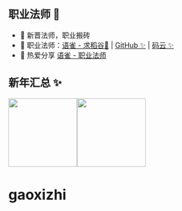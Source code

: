 ## 职业法师 🧙️‍

- 🧙 新晋法师，职业搬砖
- 🏡 职业法师：<a href="https://www.yuque.com/gaoxizhi/" target="_blank">语雀 - 求稻谷🌾</a> | <a href="https://github.com/gaoxizhi/" target="_blank">GitHub ✨</a> | <a href="https://gitee.com/gaoxizhi" target="_blank">码云 ✨</a>
- 🌱 热爱分享 <a href="https://www.yuque.com/gaoxizhi/" target="_blank">语雀 - 职业法师</a>

## 新年汇总 ✨

<img align="" height="137px" src="https://github-readme-stats.vercel.app/api?username=gaoxizhi&hide_title=true&hide_border=true&show_icons=true&include_all_commits=true&line_height=21&bg_color=0,EC6C6C,FFD479,FFFC79,73FA79&theme=graywhite&locale=cn" /><img align="" height="137px" src="https://github-readme-stats.vercel.app/api/top-langs/?username=gaoxizhi&hide_title=true&hide_border=true&layout=compact&bg_color=0,73FA79,73FDFF,D783FF&theme=graywhite&locale=cn" />
# gaoxizhi
